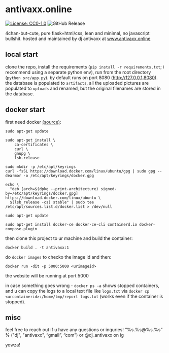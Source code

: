 # antivaxx.online

[![License: CC0-1.0](https://img.shields.io/badge/License-CC0_1.0-lightgrey.svg)](http://creativecommons.org/publicdomain/zero/1.0/)
![GitHub Release](https://img.shields.io/github/v/release/dj-antivaxx/antivaxx.online)

4chan-but-cute, pure flask+html/css, lean and minimal, no javascript bullshit. hosted and maintained by dj antivaxx at www.antivaxx.online

## local start

clone the repo, install the requirements (`pip install -r requirements.txt`; i recommend using a separate python env), run from the root directory (`python src/app.py`). by default runs on port 8080 (http://127.0.0.1:8080). the database is populated to `artifacts`, all the uploaded pictures are populated to `uploads` and renamed, but the original filenames are stored in the database. 

## docker start

first need docker [(source)](https://docs.docker.com/engine/install/ubuntu/): 

```
sudo apt-get update

sudo apt-get install \
    ca-certificates \
    curl \
    gnupg \
    lsb-release

sudo mkdir -p /etc/apt/keyrings
curl -fsSL https://download.docker.com/linux/ubuntu/gpg | sudo gpg --dearmor -o /etc/apt/keyrings/docker.gpg

echo \
  "deb [arch=$(dpkg --print-architecture) signed-by=/etc/apt/keyrings/docker.gpg] https://download.docker.com/linux/ubuntu \
  $(lsb_release -cs) stable" | sudo tee /etc/apt/sources.list.d/docker.list > /dev/null

sudo apt-get update

sudo apt-get install docker-ce docker-ce-cli containerd.io docker-compose-plugin
```

then clone this project to ur machine and build the container:

```
docker build . -t antivaxx:1
```

do `docker images` to checko the image id and then:

```
docker run -dit -p 5000:5000 <urimageid>
```

the website will be running at port 5000

in case something goes wrong - `docker ps -a` shows stopped containers, and u can copy the logs to a local text file like `logs.txt` via `docker cp <urcontainerid>:/home/tmp/report logs.txt` (works even if the container is stopped).  

## misc

feel free to reach out if u have any questions or inquries! “%s.%s@%s.%s” % ("dj", "antivaxx", “gmail”, “com”) or @dj_antivaxx on ig

yowza!
